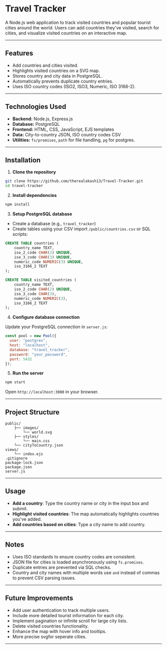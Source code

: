 # Travel Tracker

A Node.js web application to track visited countries and popular tourist cities around the world. Users can add countries they've visited, search for cities, and visualize visited countries on an interactive map.

---

## Features

* Add countries and cities visited.
* Highlights visited countries on a SVG map.
* Stores country and city data in PostgreSQL.
* Automatically prevents duplicate country entries.
* Uses ISO country codes (ISO2, ISO3, Numeric, ISO 3166-2).

---

## Technologies Used

* **Backend:** Node.js, Express.js
* **Database:** PostgreSQL
* **Frontend:** HTML, CSS, JavaScript, EJS templates
* **Data:** City-to-country JSON, ISO country codes CSV
* **Utilities:** `fs/promises`, `path` for file handling, `pg` for postgres.

---

## Installation

1. **Clone the repository**

```bash
git clone https://github.com/therealakash13/Travel-Tracker.git
cd travel-tracker
```

2. **Install dependencies**

```bash
npm install
```

3. **Setup PostgreSQL database**

* Create a database (e.g., `travel_tracker`)
* Create tables using your CSV import `/public/countries.csv` or SQL scripts:

```sql
CREATE TABLE countries (
    country_name TEXT,
    iso_2_code CHAR(2) UNIQUE,
    iso_3_code CHAR(3) UNIQUE,
    numeric_code NUMERIC(3) UNIQUE,
    iso_3166_2 TEXT
);

CREATE TABLE visited_countries (
    country_name TEXT,
    iso_2_code CHAR(2) UNIQUE,
    iso_3_code CHAR(3),
    numeric_code NUMERIC(3),
    iso_3166_2 TEXT
);
```

4. **Configure database connection**

Update your PostgreSQL connection in `server.js`:

```js
const pool = new Pool({
  user: "postgres",
  host: "localhost",
  database: "travel_tracker",
  password: "your_password",
  port: 5432
});
```

5. **Run the server**

```bash
npm start
```

Open `http://localhost:3000` in your browser.

---

## Project Structure

```
public/
    ├── images/
        └── world.svg
    ├── styles/
        └── main.css
    └── cityToCountry.json
views/
    └── index.ejs
.gitignore
package-lock.json
package.json
server.js
```

---

## Usage

* **Add a country**: Type the country name or city in the input box and submit.
* **Highlight visited countries**: The map automatically highlights countries you've added.
* **Add countries based on cities**: Type a city name to add country.

---

## Notes

* Uses ISO standards to ensure country codes are consistent.
* JSON file for cities is loaded asynchronously using `fs.promises`.
* Duplicate entries are prevented via SQL checks.
* Country and city names with multiple words use `and` instead of commas to prevent CSV parsing issues.

---

## Future Improvements

* Add user authentication to track multiple users.
* Include more detailed tourist information for each city.
* Implement pagination or infinite scroll for large city lists.
* Delete visited countries functionality.
* Enhance the map with hover info and tooltips.
* More precise svgfor seperate cities.

---